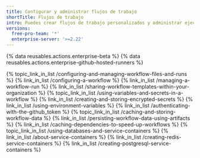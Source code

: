 ```yaml
---
title: Configurar y administrar flujos de trabajo
shortTitle: Flujos de trabajo
intro: Puedes crear flujos de trabajo personalizados y administrar ejecuciones para controlar los procesos del ciclo de vida de desarrollo de software de tu proyecto.
versions:
  free-pro-team: '*'
  enterprise-server: '>=2.22'
---
```


{% data reusables.actions.enterprise-beta %}
{% data reusables.actions.enterprise-github-hosted-runners %}

{% topic_link_in_list /configuring-and-managing-workflow-files-and-runs %}
  {% link_in_list /configuring-a-workflow %}
  {% link_in_list /managing-a-workflow-run %}
  {% link_in_list /sharing-workflow-templates-within-your-organization %}
{% topic_link_in_list /using-variables-and-secrets-in-a-workflow %}
  {% link_in_list /creating-and-storing-encrypted-secrets %}
  {% link_in_list /using-environment-variables %}
  {% link_in_list /authenticating-with-the-github_token %}
{% topic_link_in_list /caching-and-storing-workflow-data %}
  {% link_in_list /persisting-workflow-data-using-artifacts %}
  {% link_in_list /caching-dependencies-to-speed-up-workflows %}
{% topic_link_in_list /using-databases-and-service-containers %}
  {% link_in_list /about-service-containers %}
  {% link_in_list /creating-redis-service-containers %}
  {% link_in_list /creating-postgresql-service-containers %}  
